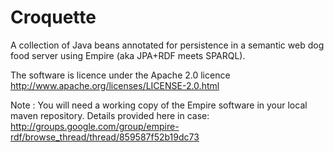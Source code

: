 Croquette
=========

A collection of Java beans annotated for persistence in a semantic web dog food server using Empire (aka JPA+RDF meets SPARQL).

The software is licence under the Apache 2.0 licence http://www.apache.org/licenses/LICENSE-2.0.html

Note : 
You will need a working copy of the Empire software in your local maven repository.
Details provided here in case: http://groups.google.com/group/empire-rdf/browse_thread/thread/859587f52b19dc73
